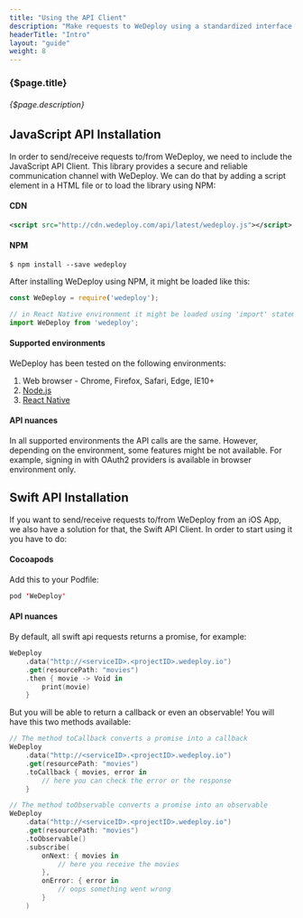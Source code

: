 ```yaml
---
title: "Using the API Client"
description: "Make requests to WeDeploy using a standardized interface."
headerTitle: "Intro"
layout: "guide"
weight: 8
---
```


### {$page.title}

###### {$page.description}

<article id="1">

## JavaScript API Installation

In order to send/receive requests to/from WeDeploy, we need to include the JavaScript API Client. This library provides a secure and reliable communication channel with WeDeploy. We can do that by adding a script element in a HTML file or to load the library using NPM:

#### CDN

```xml
<script src="http://cdn.wedeploy.com/api/latest/wedeploy.js"></script>
```

#### NPM
```shell
$ npm install --save wedeploy
```

After installing WeDeploy using NPM, it might be loaded like this:

```javascript
const WeDeploy = require('wedeploy');

// in React Native environment it might be loaded using 'import' statement
import WeDeploy from 'wedeploy';
```

#### Supported environments

WeDeploy has been tested on the following environments:

1. Web browser - Chrome, Firefox, Safari, Edge, IE10+
2. [Node.js](https://nodejs.org/en/)
3. [React Native](https://facebook.github.io/react-native/)

#### API nuances
In all supported environments the API calls are the same. However, depending on the environment, some features might be not available. For example, signing in with OAuth2 providers is available in browser environment only.

</article>

<article id="2">

## Swift API Installation

If you want to send/receive requests to/from WeDeploy from an iOS App, we also have a solution for that, the Swift API Client. In order to start using it you have to do:

#### Cocoapods

Add this to your Podfile:

```swift
pod 'WeDeploy'
```

#### API nuances

By default, all swift api requests returns a promise, for example:

```swift
WeDeploy
	.data("http://<serviceID>.<projectID>.wedeploy.io")
	.get(resourcePath: "movies")
	.then { movie -> Void in 
		print(movie)
	}
```

But you will be able to return a callback or even an observable! You will have this two methods available:

```swift
// The method toCallback converts a promise into a callback
WeDeploy
	.data("http://<serviceID>.<projectID>.wedeploy.io")
	.get(resourcePath: "movies")
	.toCallback { movies, error in
		// here you can check the error or the response
	}

// The method toObservable converts a promise into an observable
WeDeploy
	.data("http://<serviceID>.<projectID>.wedeploy.io")
	.get(resourcePath: "movies")
	.toObservable()
	.subscribe(
		onNext: { movies in
			// here you receive the movies
		},
		onError: { error in
			// oops something went wrong
		}
	)
```

</article>
